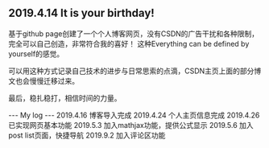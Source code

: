 ## 2019.4.14 It is your birthday!

基于github page创建了一个个人博客网页，没有CSDN的广告干扰和各种限制，完全可以自己创造，非常符合我的喜好！
这种Everything can be defined by yourself的感觉。

可以用这种方式记录自己技术的进步与日常思索的点滴，CSDN主页上面的部分博文也会慢慢迁移过来。

最后，稳扎稳打，相信时间的力量。

--- My log ---
2019.4.16 博客导入完成
2019.4.24 个人主页信息完成
2019.4.26 已实现网页基本功能
2019.5.3 加入mathjax功能，提供公式显示
2019.5.6 加入post list页面，快捷导航
2019.9.2 加入评论区功能
